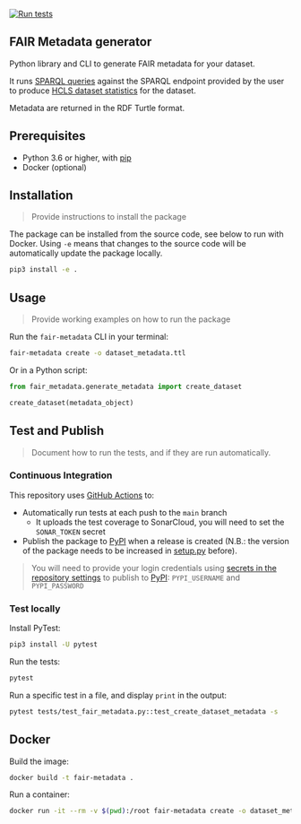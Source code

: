 [![Run tests](https://github.com/MaastrichtU-IDS/fair-metadata/workflows/Run%20tests/badge.svg)](https://github.com/MaastrichtU-IDS/fair-metadata/actions?query=workflow%3A%22Run+tests%22)

## FAIR Metadata generator

Python library and CLI to generate FAIR metadata for your dataset.

It runs [SPARQL queries](https://github.com/MaastrichtU-IDS/fair-metadata/tree/master/fair_metadata/queries) against the SPARQL endpoint provided by the user to produce [HCLS dataset statistics](https://www.w3.org/TR/hcls-dataset/) for the dataset.

Metadata are returned in the RDF Turtle format.

## Prerequisites

* Python 3.6 or higher, with [pip](https://pip.pypa.io/en/stable/)
* Docker (optional)

## Installation

> Provide instructions to install the package

The package can be installed from the source code, see below to run with Docker. Using `-e` means that changes to the source code will be automatically update the package locally.

```bash
pip3 install -e .
```

## Usage

> Provide working examples on how to run the package

Run the `fair-metadata` CLI in your terminal:

```bash
fair-metadata create -o dataset_metadata.ttl
```
Or in a Python script:

```python
from fair_metadata.generate_metadata import create_dataset

create_dataset(metadata_object)
```

## Test and Publish

> Document how to run the tests, and if they are run automatically.

### Continuous Integration

This repository uses [GitHub Actions](/actions) to:

* Automatically run tests at each push to the `main` branch
  * It uploads the test coverage to SonarCloud, you will need to set the `SONAR_TOKEN` secret
* Publish the package to [PyPI](https://pypi.org) when a release is created (N.B.: the version of the package needs to be increased in [setup.py](/blob/main/setup.py#L6) before).

> You will need to provide your login credentials using [secrets in the repository settings](/settings/secrets) to publish to [PyPI](https://pypi.org): `PYPI_USERNAME` and `PYPI_PASSWORD`

### Test locally

Install PyTest:

```bash
pip3 install -U pytest
```

Run the tests:

```bash
pytest
```

Run a specific test in a file, and display `print` in the output:

```bash
pytest tests/test_fair_metadata.py::test_create_dataset_metadata -s
```

## Docker

Build the image:

```bash
docker build -t fair-metadata .
```

Run a container:

```bash
docker run -it --rm -v $(pwd):/root fair-metadata create -o dataset_metadata.ttl
```

